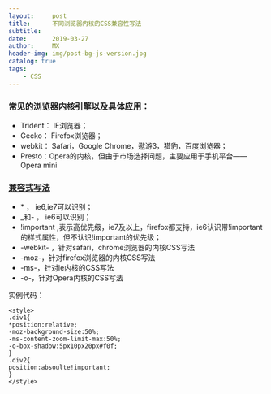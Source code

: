 ```yaml
---
layout:     post
title:      不同浏览器内核的CSS兼容性写法
subtitle:   
date:       2019-03-27
author:     MX
header-img: img/post-bg-js-version.jpg
catalog: true
tags:
    - CSS
---
```

### 常见的浏览器内核引擎以及具体应用：
* Trident： IE浏览器；
* Gecko： Firefox浏览器；
* webkit： Safari，Google Chrome，遨游3，猎豹，百度浏览器；
* Presto：Opera的内核，但由于市场选择问题，主要应用于手机平台——Opera mini

### [兼容式写法](https://www.cnblogs.com/handsome-jm/p/8005576.html)
* \*        ， ie6,ie7可以识别；
* _和- ，  ie6可以识别；
* !important  ,表示高优先级，ie7及以上，firefox都支持，ie6认识带!important的样式属性，但不认识!important的优先级；
* -webkit- ，针对safari，chrome浏览器的内核CSS写法
* -moz-，针对firefox浏览器的内核CSS写法
* -ms-，针对ie内核的CSS写法
* -o-，针对Opera内核的CSS写法

实例代码：

	<style>
	.div1{
	*position:relative;
	-moz-background-size:50%;
	-ms-content-zoom-limit-max:50%;
	-o-box-shadow:5px10px20px#f0f;
	}
	.div2{
	position:absoulte!important;
	}
	</style>

